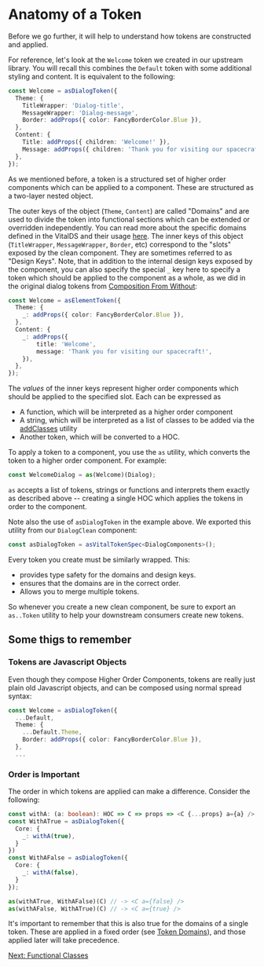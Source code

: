 # Anatomy of a Token

Before we go further, it will help to understand how tokens are constructed and applied.

For reference, let's look at the `Welcome` token we created in our upstream library. You will recall
this combines the `Default` token with some additional styling and content.  It is equivalent to the
following:

```ts
const Welcome = asDialogToken({
  Theme: {
    TitleWrapper: 'Dialog-title',
    MessageWrapper: 'Dialog-message',
    Border: addProps({ color: FancyBorderColor.Blue }),
  },
  Content: {
    Title: addProps({ children: 'Welcome!' }),
    Message: addProps({ children: 'Thank you for visiting our spacecraft!' }),
  },
});
```

As we mentioned before, a token is a structured set of higher order components which can be applied
to a component.  These are structured as a two-layer nested object.

The outer keys of the object (`Theme`, `Content`) are called "Domains" and are used to divide the
token into functional sections which can be extended or overridden independently. You can read more
about the specific domains defined in the VitalDS and their usage [here](). The inner keys of this
object (`TitleWrapper`, `MessageWrapper`, `Border`, etc) correspond to the "slots" exposed by the
clean component. They are sometimes referred to as "Design Keys". Note, that in addition to the
internal design keys exposed by the component, you can also specify the special `_` key here to
specify a token which should be applied to the component as a whole, as we did in the original
dialog tokens from [Composition From Without](./ComposingFromWithout.md):

```ts
const Welcome = asElementToken({
  Theme: {
    _: addProps({ color: FancyBorderColor.Blue }),
  },
  Content: {
    _: addProps({
        title: 'Welcome',
        message: 'Thank you for visiting our spacecraft!',
    }),
  },
});
```

The *values* of the inner keys represent higher order components which should be applied to the
specified slot. Each can be expressed as 
- A function, which will be interpreted as a higher order component
- A string, which will be interpreted as a list of classes to be added via the [addClasses]()
  utility
- Another token, which will be converted to a HOC.

To apply a token to a component, you use the `as` utility, which converts the token to a higher
order component. For example:

```ts
const WelcomeDialog = as(Welcome)(Dialog);
```

`as` accepts a list of tokens, strings or functions and interprets them exactly as described above
-- creating a single HOC which applies the tokens in order to the component.

Note also the use of `asDialogToken` in the example above.  We exported this utility from our
`DialogClean` component:

```ts
const asDialogToken = asVitalTokenSpec<DialogComponents>();
```

Every token you create must be similarly wrapped. This:
- provides type safety for the domains and design keys.
- ensures that the domains are in the correct order.
- Allows you to merge multiple tokens.

So whenever you create a new clean component, be sure to export an `as..Token` utility to help your
downstream consumers create new tokens.

## Some thigs to remember

### Tokens are Javascript Objects
Even though they compose Higher Order Components, tokens are really just plain old Javascript
objects, and can be composed using normal spread syntax:

```ts
const Welcome = asDialogToken({
  ...Default,
  Theme: {
    ...Default.Theme,
    Border: addProps({ color: FancyBorderColor.Blue }),
  },
  ...
```
### Order is Important
The order in which tokens are applied can make a difference.  Consider the following:
```ts
const withA: (a: boolean): HOC => C => props => <C {...props} a={a} />
const WithATrue = asDialogToken({
  Core: {
    _: withA(true),
  }
})
const WithAFalse = asDialogToken({
  Core: {
    _: withA(false),
  }
});

as(withATrue, WithAFalse)(C) // -> <C a={false} />
as(withAFalse, WithATrue)(C) // -> <C a={true} />
```

It's important to remember that this is also true for the domains of a single token. These are
applied in a fixed order (see [Token Domains]()), and those applied later will take precedence. 

[Next: Functional Classes](./FunctionalClasses.md)
